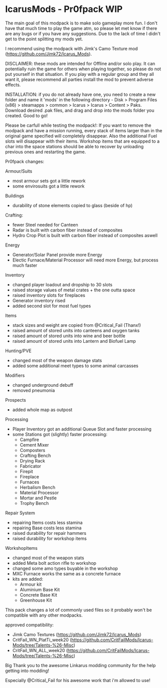 # IcarusMods - Pr0fpack WIP

The main goal of this modpack is to make solo gameplay more fun.
I don't have that much time to play the game atm, so please let met know if there are any bugs or if you have any suggestions.
Due to the lack of time I didn't get to the point splitting my mods yet.

I recommend using the modpack with Jimk's Camo Texture mod (https://github.com/Jimk72/Icarus_Mods).

DISCLAIMER: these mods are intended for Offline and/or solo play. It can potentially ruin the game for others when playing together, so please do not put yourself in that situation. If you play with a regular group and they all want it, please recommend all parties install the mod to prevent adverse effects.

INSTALLATION: if you do not already have one, you need to create a new folder and name it 'mods' in the following directory - Disk > Program Files (x86) > steamapps > common > Icarus > Icarus > Content > Paks. Download desired .pak files, and drag and drop into the mods folder you created. Good to go!

Please be carfull while testing the modpack!:
If you want to remove the modpack and have a mission running, every stack of items larger than in the original game specified will completely disappear. Also the additional Fuel slots will disappear with their items. Workshop items that are equipped to a char into the space stations should be able to recover by unloading previous ones and restarting the game.

Pr0fpack changes:

Armour/Suits
  - most armour sets got a little rework
  - some envirosuits got a little rework

Buildings
  - durability of stone elements copied to glass (beside of hp)

Crafting:
  - fewer Steel needed for Canteen
  - Radar is built with carbon fiber instead of composites
  - Hydro Crop Plot is built with carbon fiber instead of composites aswell

Energy
  - Generator/Solar Panel provide more Energy
  - Electic Furnace/Material Processor will need more Energy, but process much faster

Inventory
  - changed player loadout and dropship to 30 slots
  - raised storage values of metal crates + the one outta space
  - raised inventory slots for fireplaces
  - Generator inventory rised
  - added second slot for most fuel types

Items
  - stack sizes and weight are copied from @Critical_Fail (Thanx!)
  - raised amount of stored units into canteens and oxygen tanks
  - raised amount of stored units into wine and beer bottle
  - raised amount of stored units into Lantern and Biofuel Lamp
 
Hunting/PVE
  - changed most of the weapon damage stats
  - added some additional meet types to some animal carcasses

Modifiers
  - changed underground debuff
  - removed pneumonia

Prospects
  - added whole map as outpost

Processing
  - Player Inventory got an additional Queue Slot and faster processing
  - some Stations got (slightly) faster processing:
      - Campfire
      - Cement Mixer
      - Composters
      - Crafting Bench
      - Drying Rack
      - Fabricator
      - Firepit
      - Fireplace
      - Furnaces
      - Herbalism Bench
      - Material Processor
      - Mortar and Pestle
      - Trophy Bench

Repair System
  - repairing Items costs less stamina
  - repairing Base costs less stamina
  - raised durability for repair hammers
  - raised durability for workshop items

WorkshopItems
  - changed most of the weapon stats
  - added Meta bolt action rifle to workshop
  - changed some amo types buyable in the workshop
  - MXC Furnace works the same as a concrete furnace
  - kits are added:
      - Armour kit
      - Aluminium Base Kit
      - Concrete Base Kit
      - Greenhouse Kit
 
 
This pack changes a lot of commonly used files so it probably won't be compatible with any other modpacks.

approved compatibility:
  - Jimk Camo Textures (https://github.com/Jimk72/Icarus_Mods)
  - CritFail_WN_PlatTi_week20 (https://github.com/CritFailMods/Icarus-Mods/tree/Talents-%26-Misc)
  - CritFail_WN_ALL_week20 (https://github.com/CritFailMods/Icarus-Mods/tree/Talents-%26-Misc)


Big Thank you to the awesome Linkarus modding community for the help getting into modding!

Especially @Critical_Fail for his awesome work that i'm allowed to use!
